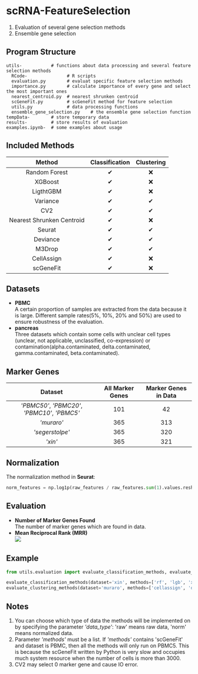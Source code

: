 # scRNA-FeatureSelection
1. Evaluation of several gene selection methods
2. Ensemble gene selection

## Program Structure
    utils-           # functions about data processing and several feature selection methods
      RCode-               # R scripts
      evaluation.py        # evaluat specific feature selection methods 
      importance.py        # calculate importance of every gene and select the most important ones   
      nearest_centroid.py  # nearest shrunken centroid 
      scGeneFit.py         # scGeneFit method for feature selection
      utils.py             # data processing functions 
      ensemble_gene_selection.py    # the ensemble gene selection function
    tempData-        # store temporary data
    results-         # store results of evaluation
    examples.ipynb-  # some examples about usage

## Included Methods
| Method | Classification  | Clustering |
| :----: | :-------------: | :--------: |
| Random Forest | ✔ | ❌ |
| XGBoost    | ✔ | ❌ |
| LigthtGBM   | ✔ | ❌ |
| Variance    | ✔ | ✔ |
| CV2         | ✔ | ✔ |
| Nearest Shrunken Centroid | ✔ | ❌ |
| Seurat      | ✔ | ✔ |
| Deviance | ✔ | ✔ |
| M3Drop          | ✔ | ✔ |
| CellAssign | ✔ | ❌ |
| scGeneFit | ✔ | ❌ |

## Datasets
- **PBMC**  
  A certain proportion of samples are extracted from the data because it is large. 
  Different sample rates(5%, 10%, 20% and 50%) are used to ensure robustness of the evaluation.
- **pancreas**  
  Three datasets which contain some cells with unclear cell types (unclear, not applicable, unclassified,
  co-expression) or contamination(alpha.contaminated, delta.contaminated, gamma.contaminated, beta.contaminated).

## Marker Genes
| Dataset | All Marker Genes | Marker Genes in Data |
| :-----: | :-----------: | :-----------: | 
|*'PBMC50'*, *'PBMC20'*, *'PBMC10'*, *'PBMC5'*|101|42
| *'muraro'*    | 365 | 313 |
|*'segerstolpe'*| 365 | 320 |
|*'xin'*        | 365 | 321 |

## Normalization
The normalization method in **Seurat**:
```python
norm_features = np.log1p(raw_features / raw_features.sum(1).values.reshape(raw_features.shape[0], 1) * scale_factor)
```
## Evaluation
- **Number of Marker Genes Found**  
  The number of marker genes which are found in data.
- **Mean Reciprocal Rank (MRR)**  
![](http://latex.codecogs.com/svg.latex?MRR=\frac{1}{\vertQ\vert})
## Example
```python
from utils.evaluation import evaluate_classification_methods, evaluate_clustering_methods

evaluate_classification_methods(dataset='xin', methods=['rf', 'lgb', 'xgb', 'nsc', 'cv2', 'var'], data_type='raw')
evaluate_clustering_methods(dataset='muraro', methods=['cellassign', 'deviance', 'm3drop'], data_type='norm')
```


## Notes
1. You can choose which type of data the methods will be implemented on by specifying the parameter *'data_type'*: 'raw' means raw data, 'norm' means normalized data.
2. Parameter *'methods'* must be a list. If *'methods'* contains 'scGeneFit' and dataset is PBMC, then all the methods will only run on PBMC5. This is because the scGeneFit written by Python is very slow and occupies much system resource when the number of cells is more than 3000.
3. CV2 may select 0 marker gene and cause IO error.
